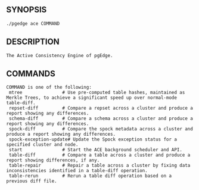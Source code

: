 
## SYNOPSIS
    ./pgedge ace COMMAND

## DESCRIPTION
    The Active Consistency Engine of pgEdge.

## COMMANDS
    COMMAND is one of the following:
     mtree               # Use pre-computed table hashes, maintained as Merkle Trees, to achieve a significant speed up over normal-mode table-diff.
     repset-diff         # Compare a repset across a cluster and produce a report showing any differences.
     schema-diff         # Compare a schema across a cluster and produce a report showing any differences.
     spock-diff          # Compare the spock metadata across a cluster and produce a report showing any differences.
     spock-exception-update# Update the Spock exception status for a specified cluster and node.
     start               # Start the ACE background scheduler and API.
     table-diff          # Compare a table across a cluster and produce a report showing differences, if any.
     table-repair        # Repair a table across a cluster by fixing data inconsistencies identified in a table-diff operation.
     table-rerun         # Rerun a table diff operation based on a previous diff file.
